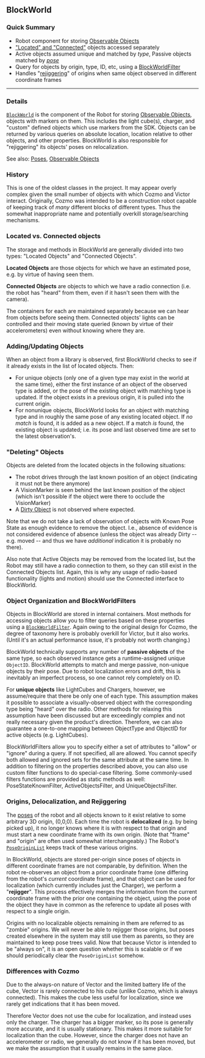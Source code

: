 ## BlockWorld

### Quick Summary

* Robot component for storing [Observable Objects](observableObjects.md)
* ["Located" and "Connected"](#locatedVsConnected) objects accessed separately
* Active objects assumed unique and matched by _type_, Passive objects matched by [_pose_](poses.md)
* Query for objects by origin, type, ID, etc, using a [BlockWorldFilter](#blockWorldFilter)
* Handles "[rejiggering](#rejiggering)" of origins when same object observed in different coordinate frames

---

### Details

[`BlockWorld`](/engine/blockWorld/blockWorld.h) is the component of the Robot for storing [Observable Objects](observableObjects.md), objects with markers on them. This includes the light cube(s), charger, and "custom" defined objects which use markers from the SDK. Objects can be returned by various queries on absolute location, location relative to other objects, and other properties. BlockWorld is also responsible for "rejiggering" its objects' poses on relocalization.

See also: [Poses](poses.md), [Observable Objects](observableObjects.md)

### History
This is one of the oldest classes in the project. It may appear overly complex given the small number of objects with which Cozmo and Victor interact. Originally, Cozmo was intended to be a construction robot capable of keeping track of _many_ different blocks of different types. Thus the somewhat inappropriate name and potentially overkill storage/searching mechanisms. 

<a name="locatedVsConnected"></a>
### Located vs. Connected objects

The storage and methods in BlockWorld are generally divided into two types: "Located Objects" and "Connected Objects".

**Located Objects** are those objects for which we have an estimated pose, e.g. by virtue of having seen them. 

**Connected Objects** are objects to which we have a radio connection (i.e. the robot has "heard" from them, even if it hasn't seen them with the camera). 

The containers for each are maintained separately because we can hear from objects before seeing them. Connected objects' lights can be controlled and their moving state queried (known by virtue of their accelerometers) even without knowing where they are. 

### Adding/Updating Objects

When an object from a library is observed, first BlockWorld checks to see if it already exists in the list of located objects. Then:

* For unique objects (only one of a given type may exist in the world at the same time), either the first instance of an object of the observed type is added, or the pose of the existing object with matching type is updated. If the object exists in a previous origin, it is pulled into the current origin.
* For nonunique objects, BlockWorld looks for an object with matching type and in roughly the same pose of any existing located object. If _no match_ is found, it is added as a new object. If a match _is_ found, the existing object is updated; i.e. its pose and last observed time are set to the latest observation's.

### "Deleting" Objects

Objects are deleted from the located objects in the following situations:

* The robot drives through the last known position of an object (indicating it must not be there anymore)
* A VisionMarker is seen behind the last known position of the object (which isn't possible if the object were there to occlude the VisionMarker)
* A [Dirty Object](poses.md) is not observed where expected. 

Note that we do not take a lack of observation of objects with Known Pose State as enough evidence to remove the object. I.e., absence of evidence is not considered evidence of absence (unless the object was already Dirty -- e.g. moved -- and thus we have _additional_ indication it is probably no there).

Also note that Active Objects may be removed from the located list, but the Robot may still have a radio connection to them, so they can still exist in the Connected Objects list. Again, this is why any usage of radio-based functionality (lights and motion) should use the Connected interface to BlockWorld.

<a name="blockWorldFilter"></a>
### Object Organization and BlockWorldFilters

Objects in BlockWorld are stored in internal containers. Most methods for accessing objects allow you to filter queries based on these properties using a [`BlockWorldFilter`](/engine/blockWorld/blockWorldFilter.h). Again owing to the original design for Cozmo, the degree of taxonomy here is probably overkill for Victor, but it also works. (Until it's an actual performance issue, it's probably not worth changing.)

BlockWorld technically supports any number of **passive objects** of the same type, so each observed instance gets a runtime-assigned unique `ObjectID`. BlockWorld attempts to match and merge passive, non-unique objects by their pose. Due to robot localization errors and drift, this is inevitably an imperfect process, so one cannot rely completely on ID. 

For **unique objects** like LightCubes and Chargers, however, we assume/require that there be only one of each type. This assumption makes it possible to associate a visually-observed object with the corresponding type being "heard" over the radio. Other methods for relaxing this assumption have been discussed but are exceedingly complex and not really necessary given the product's direction. Therefore, we can also guarantee a one-to-one mapping between ObjectType and ObjectID for active objects (e.g. LightCubes).

BlockWorldFilters allow you to specify either a set of attributes to "allow" or "ignore" during a query. If not specified, all are allowed. You cannot specify both allowed and ignored sets for the same attribute at the same time. In addition to filtering on the properties described above, you can also use custom filter functions to do special-case filtering. Some commonly-used filters functions are provided as static methods as well: PoseStateKnownFilter, ActiveObjectsFilter, and UniqueObjectsFilter.

<a name="rejiggering"></a>
### Origins, Delocalization, and Rejiggering

The [poses](poses.md) of the robot and all objects known to it exist relative to some arbitrary 3D origin, (0,0,0). Each time the robot is **delocalized** (e.g. by being picked up), it no longer knows where it is with respect to that origin and must start a new coordinate frame with its own origin. (Note that "frame" and "origin" are often used somewhat interchangeably.) The Robot's [`PoseOriginList`](/coretech/common/engine/math/poseOriginList.h) keeps track of these various origins.

In BlockWorld, objects are stored per-origin since poses of objects in different coordinate frames are not comparable, by definition. When the robot re-observes an object from a prior coordinate frame (one differing from the robot's _current_ coordinate frame), and that object can be used for localization (which currently includes just the Charger), we perform a "**rejigger**". This process effectively merges the information from the current coordinate frame with the prior one containing the object, using the pose of the object they have in common as the reference to update all poses with respect to a single origin.

Origins with no localizable objects remaining in them are referred to as "zombie" origins. We will never be able to rejigger those origins, but poses created elsewhere in the system may still use them as parents, so they are maintained to keep pose trees valid. Now that because Victor is intended to be "always on", it is an open question whether this is scalable or if we should periodically clear the `PoseOriginList` somehow.

### Differences with Cozmo

Due to the always-on nature of Vector and the limited battery life of the cube, Vector is rarely connected to his cube (unlike Cozmo, which is always connected). This makes the cube less useful for localization, since we rarely get indications that it has been moved. 

Therefore Vector does not use the cube for localization, and instead uses only the charger. The charger has a bigger marker, so its pose is generally more accurate, and it is usually stationary. This makes it more suitable for localization than the cube. However, since the charger does not have an accelerometer or radio, we generally do not know if it has been moved, but we make the assumption that it usually remains in the same place.
